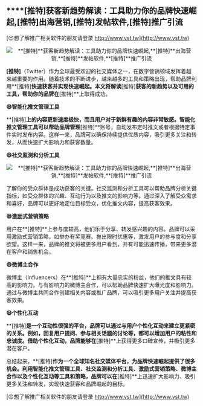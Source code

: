 ## ****[推特]**获客新趋势解读：工具助力你的品牌快速崛起,**[推特]**出海营销,**[推特]**发帖软件,**[推特]**推广引流**

[😍想了解推广相关软件的朋友请登录 http://www.vst.tw](http://www.vst.tw)

 <center><img src="https://vst.tw/MP4/tuiguang/png/3.png" alt="**[推特]**获客新趋势解读：工具助力你的品牌快速崛起,**[推特]**出海营销,**[推特]**发帖软件,**[推特]**推广引流"></center>

**[推特]**（Twitter）作为全球最受欢迎的社交媒体之一，在数字营销领域发挥着越来越重要的作用。随着技术的不断进步，越来越多的工具和策略出现，帮助品牌利用**[推特]**快速获客并实现快速崛起。本文将解读**[推特]**获客的新趋势以及可用的工具，帮助你的品牌在**[推特]**上取得成功。

**😄智能化推文管理工具**

**[推特]**上的内容更新速度极快，而且用户对于新鲜有趣的内容非常敏感。智能化推文管理工具可以帮助品牌管理**[推特]**账号，自动发布定时推文或者根据特定事件实时发布内容。这样一来，品牌可以确保持续提供优质内容，吸引更多关注和转发，从而快速扩大影响力和获客数量。

**😄社交监测和分析工具**

 <center><img src="https://vst.tw/MP4/tuiguang/png/8.png" alt="**[推特]**获客新趋势解读：工具助力你的品牌快速崛起,**[推特]**出海营销,**[推特]**发帖软件,**[推特]**推广引流"></center>

了解你的受众群体是成功获客的关键。社交监测和分析工具可以帮助品牌分析关键指标，如受众群体的兴趣、互动行为以及推文的影响力等。通过深入了解受众需求和喜好，品牌可以更好地定位目标受众，优化推文内容，提高获客效果。

**😄激励式营销策略**

用户在**[推特]**上参与度较高，他们乐于分享、转发感兴趣的内容。品牌可以采用激励式营销策略，如举办有奖竞赛、推出限时优惠等，激发用户的参与度和分享欲望。这样一来，品牌的推文将被更多用户看到，并有可能迅速传播，带来更多潜在客户和销售机会。

**😄微博主合作**

微博主（Influencers）在**[推特]**上拥有大量忠实的粉丝，他们的推文具有较高的影响力。与有影响力的微博主合作，可以帮助品牌快速扩大曝光度和影响力。通过与微博主共同合作创建相关内容或推广品牌，可以吸引更多用户关注并提高获客效果。

**😄个性化互动**

**[推特]**是一个互动性很强的平台，品牌可以通过与用户个性化互动来建立更紧密的关系。例如，回复用户提问、参与相关话题的讨论等，都可以增加用户的粘性和忠诚度。借助个性化互动，品牌能够在**[推特]**上获得更多口碑宣传，并吸引更多潜在客户。

总结起来，**[推特]**作为一个全球知名社交媒体平台，为品牌快速崛起提供了很多机会。利用智能化推文管理工具、社交监测和分析工具、激励式营销策略、微博主合作以及个性化互动等工具和策略，品牌可以在**[推特]**上迅速扩大影响力、吸引更多关注和转发，实现快速获客和品牌崛起的目标。

[😍想了解推广相关软件的朋友请登录 http://www.vst.tw](http://www.vst.tw)



